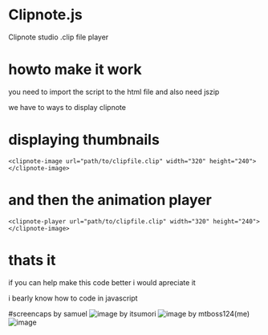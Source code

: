 # Clipnote.js
Clipnote studio .clip file player
# howto make it work
you need to import the script to the html file
and also need jszip

we have to ways to display clipnote
# displaying thumbnails
    <clipnote-image url="path/to/clipfile.clip" width="320" height="240"></clipnote-image>
# and then the animation player
    <clipnote-player url="path/to/clipfile.clip" width="320" height="240"></clipnote-image>


# thats it
if you can help make this code better i would apreciate it

i bearly know how to code in javascript


#screencaps
by samuel
![image](https://github.com/user-attachments/assets/66bac68b-b671-4b73-95fc-e11a85ed95e8)
by itsumori
![image](https://github.com/user-attachments/assets/ed804e12-6db6-41ab-b260-14c963fb6b2a)
by mtboss124(me)
![image](https://github.com/user-attachments/assets/ddfba238-a9dd-4fbc-9289-94aad3db7f81)

